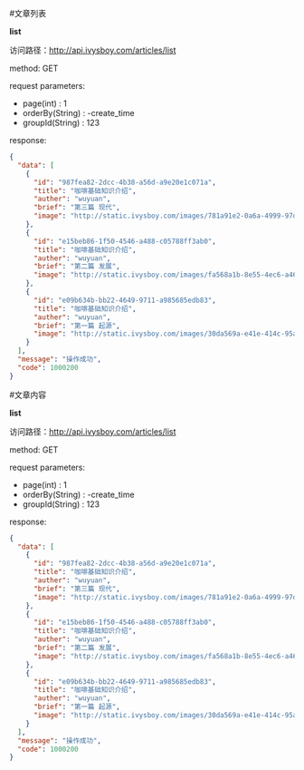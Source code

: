 #文章列表

**list**  

访问路径：http://api.ivysboy.com/articles/list

method: GET

request parameters: 

* page(int) : 1
* orderBy(String) : -create_time
* groupId(String) : 123

response:  

```json
{
  "data": [
    {
      "id": "987fea82-2dcc-4b38-a56d-a9e20e1c071a",
      "title": "咖啡基础知识介绍",
      "auther": "wuyuan",
      "brief": "第三篇 现代",
      "image": "http://static.ivysboy.com/images/781a91e2-0a6a-4999-97d3-675277a040e6.png"
    },
    {
      "id": "e15beb86-1f50-4546-a488-c05788ff3ab0",
      "title": "咖啡基础知识介绍",
      "auther": "wuyuan",
      "brief": "第二篇 发展",
      "image": "http://static.ivysboy.com/images/fa568a1b-8e55-4ec6-a465-9d21c5f9ce48.jpg"
    },
    {
      "id": "e09b634b-bb22-4649-9711-a985685edb83",
      "title": "咖啡基础知识介绍",
      "auther": "wuyuan",
      "brief": "第一篇 起源",
      "image": "http://static.ivysboy.com/images/30da569a-e41e-414c-95aa-b4a004d1cdd2.jpg"
    }
  ],
  "message": "操作成功",
  "code": 1000200
}
```

#文章内容

**list**  

访问路径：http://api.ivysboy.com/articles/list

method: GET

request parameters: 

* page(int) : 1
* orderBy(String) : -create_time
* groupId(String) : 123

response:  

```json
{
  "data": [
    {
      "id": "987fea82-2dcc-4b38-a56d-a9e20e1c071a",
      "title": "咖啡基础知识介绍",
      "auther": "wuyuan",
      "brief": "第三篇 现代",
      "image": "http://static.ivysboy.com/images/781a91e2-0a6a-4999-97d3-675277a040e6.png"
    },
    {
      "id": "e15beb86-1f50-4546-a488-c05788ff3ab0",
      "title": "咖啡基础知识介绍",
      "auther": "wuyuan",
      "brief": "第二篇 发展",
      "image": "http://static.ivysboy.com/images/fa568a1b-8e55-4ec6-a465-9d21c5f9ce48.jpg"
    },
    {
      "id": "e09b634b-bb22-4649-9711-a985685edb83",
      "title": "咖啡基础知识介绍",
      "auther": "wuyuan",
      "brief": "第一篇 起源",
      "image": "http://static.ivysboy.com/images/30da569a-e41e-414c-95aa-b4a004d1cdd2.jpg"
    }
  ],
  "message": "操作成功",
  "code": 1000200
}
```
